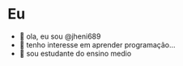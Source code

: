 # Eu
- 👋 ola, eu sou @jheni689
- 👀 tenho interesse em aprender programação...
- 🌱 sou estudante do ensino medio

<!---
jheni689/jheni689 is a ✨ special ✨ repository because its `README.md` (this file) appears on your GitHub profile.
You can click the Preview link to take a look at your changes.
--->

